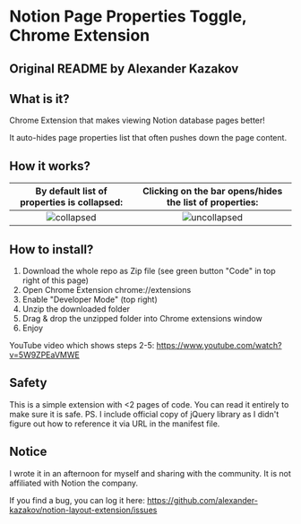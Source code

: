 # Notion Page Properties Toggle, Chrome Extension

## Original README by Alexander Kazakov

## What is it?
Chrome Extension that makes viewing Notion database pages better!

It auto-hides page properties list that often pushes down the page content.

## How it works?
By default list of properties is collapsed:             |  Clicking on the bar opens/hides the list of properties:
:-------------------------:|:-------------------------:
![collapsed](https://github.com/alexander-kazakov/notion-layout-extension/raw/master/img/collapsed.png)  |  ![uncollapsed](https://github.com/alexander-kazakov/notion-layout-extension/raw/master/img/uncollapsed.png)

## How to install?
1. Download the whole repo as Zip file (see green button "Code" in top right of this page)
2. Open Chrome Extension chrome://extensions
3. Enable "Developer Mode" (top right)
4. Unzip the downloaded folder
5. Drag & drop the unzipped folder into Chrome extensions window
6. Enjoy

YouTube video which shows steps 2-5: https://www.youtube.com/watch?v=5W9ZPEaVMWE

## Safety
This is a simple extension with <2 pages of code. You can read it entirely to make sure it is safe. 
PS. I include official copy of jQuery library as I didn't figure out how to reference it via URL in the manifest file.

## Notice
I wrote it in an afternoon for myself and sharing with the community. It is not affiliated with Notion the company.

If you find a bug, you can log it here: https://github.com/alexander-kazakov/notion-layout-extension/issues
